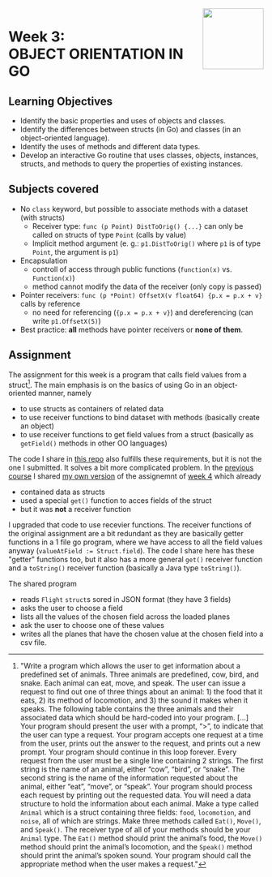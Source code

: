 <a href="../">
<img src="/img/Functions,%20Methods,%20and%20Interfaces%20in%20Go%20logo.avif" width="120" align="right">
</a>

# Week 3: <br> OBJECT ORIENTATION IN GO

## Learning Objectives
- Identify the basic properties and uses of objects and classes.
- Identify the differences between structs (in Go) and classes (in an object-oriented language).
- Identify the uses of methods and different data types.
- Develop an interactive Go routine that uses classes, objects, instances, structs, and methods to query the properties of existing instances.

## Subjects covered
- No `class` keyword, but possible to associate methods with a dataset (with structs)
  - Receiver type: `func (p Point) DistToOrig() {...}` can only be called on structs of type `Point` (calls by value)
  - Implicit method argument (e. g.: `p1.DistToOrig()` where `p1` is of type `Point`, the argument is `p1`)
- Encapsulation
  - controll of access through public functions (`function(x)` vs. `Function(x)`)
  - method cannot modify the data of the receiver (only copy is passed)
- Pointer receivers: `func (p *Point) OffsetX(v float64) {p.x = p.x + v}` calls by reference
  - no need for referencing (`{p.x = p.x + v}`) and dereferencing (can write `p1.OffsetX(5)`)
- Best practice: **all** methods have pointer receivers or **none of them**.

## Assignment

The assignment for this week is a program that calls field values from a struct[^1]. The main emphasis is on the basics of using Go in an object-oriented manner, namely
- to use structs as containers of related data
- to use receiver functions to bind dataset with methods (basically create an object)
- to use receiver functions to get field values from a struct (basically as `getField()` methods in other OO languages)

The code I share in [this repo](./quasiObjects.go) also fulfills these requirements, but it is not the one I submitted. It solves a bit more complicated problem. In the [previous course](../../Getting%20Started%20with%20Go) I shared [my own version](../../Getting%20Started%20with%20Go/Week%204/readwrite.go) of the assignemnt of [week 4](../../Getting%20Started%20with%20Go/Week%204) which already 
- contained data as structs
- used a special `get()` function to acces fields of the struct
- but it was **not** a receiver function

I upgraded that code to use recevier functions. The receiver functions of the original assignment are a bit redundant as they are basically getter functions in a 1 file go program, where we have access to all the field values anyway (`valueAtField := Struct.field`). The code I share here has these "getter" functions too, but it also has a more general `get()` receiver function and a `toString()` receiver function (basically a Java type `toString()`). 

The shared program 
- reads `Flight` `struct`s sored in JSON format (they have 3 fields) 
- asks the user to choose a field 
- lists all the values of the chosen field across the loaded planes 
- ask the user to choose one of these values 
- writes all the planes that have the chosen value at the chosen field into a csv file. 


[^1]: "Write a program which allows the user to get information about a predefined set of animals. Three animals are predefined, cow, bird, and snake. Each animal can eat, move, and speak. The user can issue a request to find out one of three things about an animal: 1) the food that it eats, 2) its method of locomotion, and 3) the sound it makes when it speaks. The following table contains the three animals and their associated data which should be hard-coded into your program. \[...\] 
  Your program should present the user with a prompt, “>”, to indicate that the user can type a request. Your program accepts one request at a time from the user, prints out the answer to the request, and prints out a new prompt. Your program should continue in this loop forever. Every request from the user must be a single line containing 2 strings. The first string is the name of an animal, either “cow”, “bird”, or “snake”. The second string is the name of the information requested about the animal, either “eat”, “move”, or “speak”. Your program should process each request by printing out the requested data.
  You will need a data structure to hold the information about each animal. Make a type called `Animal` which is a struct containing three fields: `food`, `locomotion`, and `noise`, all of which are strings. Make three methods called `Eat()`, `Move()`, and `Speak()`. The receiver type of all of your methods should be your `Animal` type. The `Eat()` method should print the animal’s food, the `Move()` method should print the animal’s locomotion, and the `Speak()` method should print the animal’s spoken sound. Your program should call the appropriate method when the user makes a request."
